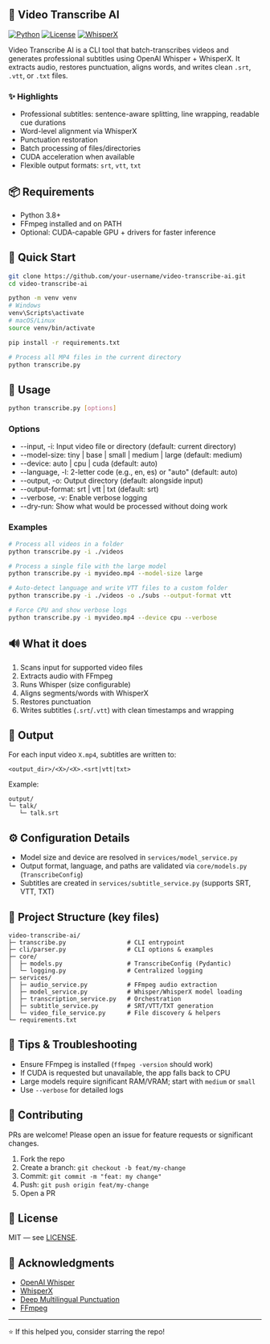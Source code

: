 ## 🎥 Video Transcribe AI

[![Python](https://img.shields.io/badge/Python-3.8+-blue.svg)](https://python.org)
[![License](https://img.shields.io/badge/License-MIT-green.svg)](LICENSE)
[![WhisperX](https://img.shields.io/badge/Powered%20by-WhisperX-orange.svg)](https://github.com/m-bain/whisperX)

Video Transcribe AI is a CLI tool that batch-transcribes videos and generates professional subtitles using OpenAI Whisper + WhisperX. It extracts audio, restores punctuation, aligns words, and writes clean `.srt`, `.vtt`, or `.txt` files.

### ✨ Highlights
- Professional subtitles: sentence-aware splitting, line wrapping, readable cue durations
- Word-level alignment via WhisperX
- Punctuation restoration
- Batch processing of files/directories
- CUDA acceleration when available
- Flexible output formats: `srt`, `vtt`, `txt`

## 📦 Requirements
- Python 3.8+
- FFmpeg installed and on PATH
- Optional: CUDA-capable GPU + drivers for faster inference

## 🚀 Quick Start
```bash
git clone https://github.com/your-username/video-transcribe-ai.git
cd video-transcribe-ai

python -m venv venv
# Windows
venv\Scripts\activate
# macOS/Linux
source venv/bin/activate

pip install -r requirements.txt

# Process all MP4 files in the current directory
python transcribe.py
```

## 🧭 Usage
```bash
python transcribe.py [options]
```

### Options
- --input, -i: Input video file or directory (default: current directory)
- --model-size: tiny | base | small | medium | large (default: medium)
- --device: auto | cpu | cuda (default: auto)
- --language, -l: 2-letter code (e.g., en, es) or "auto" (default: auto)
- --output, -o: Output directory (default: alongside input)
- --output-format: srt | vtt | txt (default: srt)
- --verbose, -v: Enable verbose logging
- --dry-run: Show what would be processed without doing work

### Examples
```bash
# Process all videos in a folder
python transcribe.py -i ./videos

# Process a single file with the large model
python transcribe.py -i myvideo.mp4 --model-size large

# Auto-detect language and write VTT files to a custom folder
python transcribe.py -i ./videos -o ./subs --output-format vtt

# Force CPU and show verbose logs
python transcribe.py -i myvideo.mp4 --device cpu --verbose
```

## 🔊 What it does
1. Scans input for supported video files
2. Extracts audio with FFmpeg
3. Runs Whisper (size configurable)
4. Aligns segments/words with WhisperX
5. Restores punctuation
6. Writes subtitles (`.srt`/`.vtt`) with clean timestamps and wrapping

## 📁 Output
For each input video `X.mp4`, subtitles are written to:
```
<output_dir>/<X>/<X>.<srt|vtt|txt>
```
Example:
```
output/
└─ talk/
   └─ talk.srt
```

## ⚙️ Configuration Details
- Model size and device are resolved in `services/model_service.py`
- Output format, language, and paths are validated via `core/models.py` (`TranscribeConfig`)
- Subtitles are created in `services/subtitle_service.py` (supports SRT, VTT, TXT)

## 🧩 Project Structure (key files)
```
video-transcribe-ai/
├─ transcribe.py                 # CLI entrypoint
├─ cli/parser.py                 # CLI options & examples
├─ core/
│  ├─ models.py                  # TranscribeConfig (Pydantic)
│  └─ logging.py                 # Centralized logging
├─ services/
│  ├─ audio_service.py           # FFmpeg audio extraction
│  ├─ model_service.py           # Whisper/WhisperX model loading
│  ├─ transcription_service.py   # Orchestration
│  ├─ subtitle_service.py        # SRT/VTT/TXT generation
│  └─ video_file_service.py      # File discovery & helpers
└─ requirements.txt
```

## 🧪 Tips & Troubleshooting
- Ensure FFmpeg is installed (`ffmpeg -version` should work)
- If CUDA is requested but unavailable, the app falls back to CPU
- Large models require significant RAM/VRAM; start with `medium` or `small`
- Use `--verbose` for detailed logs

## 🤝 Contributing
PRs are welcome! Please open an issue for feature requests or significant changes.

1. Fork the repo
2. Create a branch: `git checkout -b feat/my-change`
3. Commit: `git commit -m "feat: my change"`
4. Push: `git push origin feat/my-change`
5. Open a PR

## 📝 License
MIT — see [LICENSE](LICENSE).

## 🙏 Acknowledgments
- [OpenAI Whisper](https://github.com/openai/whisper)
- [WhisperX](https://github.com/m-bain/whisperX)
- [Deep Multilingual Punctuation](https://github.com/oliverguhr/deepmultilingualpunctuation)
- [FFmpeg](https://ffmpeg.org/)

---
⭐ If this helped you, consider starring the repo!